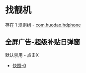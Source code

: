 # 找靓机

存在 1 规则组 - [com.huodao.hdphone](/src/apps/com.huodao.hdphone.ts)

## 全屏广告-超级补贴日弹窗

默认禁用 - 点击X

- [快照-0](https://i.gkd.li/import/13927567)
